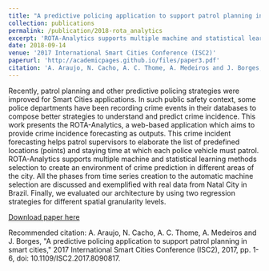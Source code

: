 ```yaml
---
title: "A predictive policing application to support patrol planning in smart cities"
collection: publications
permalink: /publication/2018-rota_analytics
excerpt: 'ROTA-Analytics supports multiple machine and statistical learning methods selection to create an environment of crime prediction in different areas of the city.'
date: 2018-09-14
venue: '2017 International Smart Cities Conference (ISC2)'
paperurl: 'http://academicpages.github.io/files/paper3.pdf'
citation: 'A. Araujo, N. Cacho, A. C. Thome, A. Medeiros and J. Borges, "A predictive policing application to support patrol planning in smart cities," 2017 International Smart Cities Conference (ISC2), 2017, pp. 1-6, doi: 10.1109/ISC2.2017.8090817.'
---
```


Recently, patrol planning and other predictive policing strategies were improved for Smart Cities applications. In such public safety context, some police departments have been recording crime events in their databases to compose better strategies to understand and predict crime incidence. This work presents the ROTA-Analytics, a web-based application which aims to provide crime incidence forecasting as outputs. This crime incident forecasting helps patrol supervisors to elaborate the list of predefined locations (points) and staying time at which each police vehicle must patrol. ROTA-Analytics supports multiple machine and statistical learning methods selection to create an environment of crime prediction in different areas of the city. All the phases from time series creation to the automatic machine selection are discussed and exemplified with real data from Natal City in Brazil. Finally, we evaluated our architecture by using two regression strategies for different spatial granularity levels.

[Download paper here](https://ieeexplore.ieee.org/abstract/document/8090817)

Recommended citation: A. Araujo, N. Cacho, A. C. Thome, A. Medeiros and J. Borges, "A predictive policing application to support patrol planning in smart cities," 2017 International Smart Cities Conference (ISC2), 2017, pp. 1-6, doi: 10.1109/ISC2.2017.8090817.
